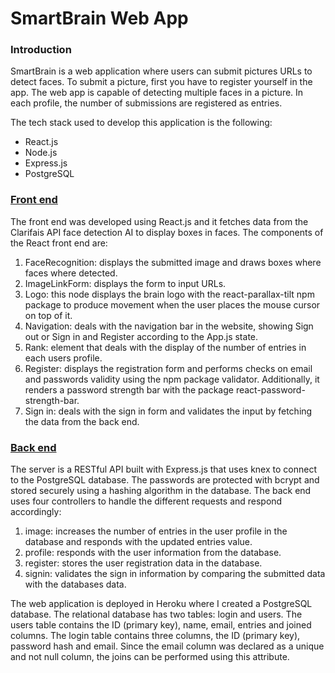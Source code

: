 # SmartBrain Web App

### Introduction
SmartBrain is a web application where users can submit pictures URLs to detect faces. To submit a picture, first you have to register yourself in the app. The web app is capable of detecting multiple faces in a picture. In each profile, the number of submissions are registered as entries. 

The tech stack used to develop this application is the following:
-	React.js
-	Node.js
-	Express.js
-	PostgreSQL  

### [Front end](https://github.com/mauroarcidiacono/SmartBrain-Front-End)
The front end was developed using React.js and it fetches data from the Clarifais API face detection AI to display boxes in faces. The components of the React front end are:
  1.	FaceRecognition: displays the submitted image and draws boxes where faces where detected. 
  2.	ImageLinkForm: displays the form to input URLs. 
  3.	Logo: this node displays the brain logo with the react-parallax-tilt npm package to produce movement when the user places the mouse cursor on top of it.
  4.	Navigation: deals with the navigation bar in the website, showing Sign out or Sign in and Register according to the App.js state. 
  5.	Rank: element that deals with the display of the number of entries in each users profile. 
  6.	Register: displays the registration form and performs checks on email and passwords validity using the npm package validator. Additionally, it renders a password strength bar with the package react-password-strength-bar.
  7.	Sign in: deals with the sign in form and validates the input by fetching the data from the back end.  

### [Back end](https://github.com/mauroarcidiacono/SmartBrain-Back-End)
The server is a RESTful API built with Express.js that uses knex to connect to the PostgreSQL database. The passwords are protected with bcrypt and stored securely using a hashing algorithm in the database. The back end uses four controllers to handle the different requests and respond accordingly:

  1.	image: increases the number of entries in the user profile in the database and responds with the updated entries value. 
  2.	profile: responds with the user information from the database. 
  3.	register: stores the user registration data in the database. 
  4.	signin: validates the sign in information by comparing the submitted data with the databases data. 

The web application is deployed in Heroku where I created a PostgreSQL database. The relational database has two tables: login and users. The users table contains the ID (primary key), name, email, entries and joined columns. The login table contains three columns, the ID (primary key), password hash and email. Since the email column was declared as a unique and not null column, the joins can be performed using this attribute. 
